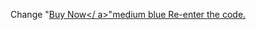 Change "<a href="#" class="bg-yellow-400 text-white text-base font-semibold py-3 px-6 rounded hover:bg-yellow-500 transition duration-300">Buy Now</ a>"medium blue
Re-enter the code.